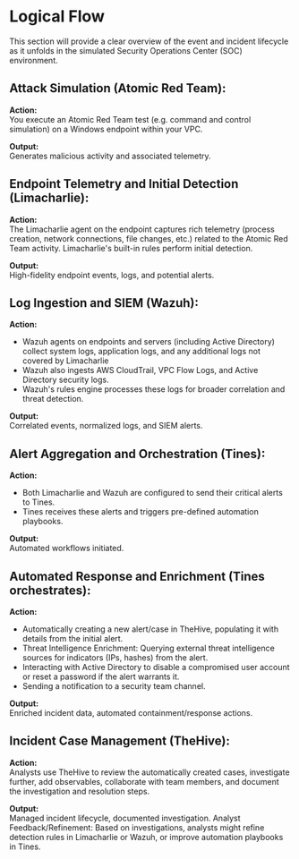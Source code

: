 # Logical Flow 
This section will provide a clear overview of the event and incident lifecycle as it unfolds in the simulated Security Operations Center (SOC) environment.

## Attack Simulation (Atomic Red Team):

**Action:**      
You execute an Atomic Red Team test (e.g. command and control simulation) on a Windows endpoint within your VPC.

**Output:**       
Generates malicious activity and associated telemetry.

## Endpoint Telemetry and Initial Detection (Limacharlie):

**Action:**       
The Limacharlie agent on the endpoint captures rich telemetry (process creation, network connections, file changes, etc.) related to the Atomic Red Team activity. Limacharlie's built-in rules perform initial detection.

**Output:**           
High-fidelity endpoint events, logs, and potential alerts.

## Log Ingestion and SIEM (Wazuh):

**Action:**      
- Wazuh agents on endpoints and servers (including Active Directory) collect system logs, application logs, and any additional logs not covered by Limacharlie
- Wazuh also ingests AWS CloudTrail, VPC Flow Logs, and Active Directory security logs.
- Wazuh's rules engine processes these logs for broader correlation and threat detection.

**Output:**    
Correlated events, normalized logs, and SIEM alerts.

## Alert Aggregation and Orchestration (Tines):

**Action:**      
- Both Limacharlie and Wazuh are configured to send their critical alerts to Tines.
- Tines receives these alerts and triggers pre-defined automation playbooks.

**Output:**         
Automated workflows initiated.

## Automated Response and Enrichment (Tines orchestrates):

**Action:**         
- Automatically creating a new alert/case in TheHive, populating it with details from the initial alert.
- Threat Intelligence Enrichment: Querying external threat intelligence sources for indicators (IPs, hashes) from the alert.
- Interacting with Active Directory to disable a compromised user account or reset a password if the alert warrants it.
- Sending a notification to a security team channel.

**Output:**       
Enriched incident data, automated containment/response actions.

## Incident Case Management (TheHive):

**Action:**     
Analysts use TheHive to review the automatically created cases, investigate further, add observables, collaborate with team members, and document the investigation and resolution steps.

**Output:**      
Managed incident lifecycle, documented investigation.
Analyst Feedback/Refinement: Based on investigations, analysts might refine detection rules in Limacharlie or Wazuh, or improve automation playbooks in Tines.
